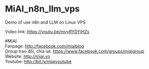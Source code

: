 # MiAI_n8n_llm_vps
Demo of use n8n and LLM on Linux VPS

Video link:  https://youtu.be/mvyRYDYjHZs

#MìAI <br>
Fanpage: http://facebook.com/miaiblog<br>
Group trao đổi, chia sẻ: https://www.facebook.com/groups/miaigroup<br>
Website: http://miai.vn<br>
Youtube: http://bit.ly/miaiyoutube<br> 
